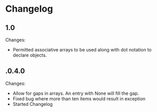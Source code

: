 Changelog
=========


1.0
-----

Changes:
 - Permitted associative arrays to be used along with dot notation to declare objects.


.0.4.0
-----

Changes:
 - Allow for gaps in arrays.  An entry with None will fill the gap.
 - Fixed bug where more than ten items would result in exception
 - Started Changelog